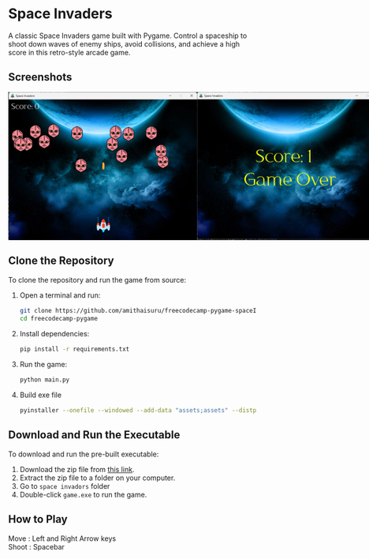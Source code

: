# Space Invaders

A classic Space Invaders game built with Pygame. Control a spaceship to shoot down waves of enemy ships, avoid collisions, and achieve a high score in this retro-style arcade game.

## Screenshots
<div style="display: flex; justify-content: space-around;">
    <img src="screenshots/ss1.png" alt="Gameplay Screenshot 1" width="400" height="300">
    <img src="screenshots/ss2.png" alt="Gameplay Screenshot 2" width="400" height="300">
</div>

## Clone the Repository
To clone the repository and run the game from source:
1. Open a terminal and run:
   ```bash
   git clone https://github.com/amithaisuru/freecodecamp-pygame-spaceInvador
   cd freecodecamp-pygame
   ```
2. Install dependencies:
   ```bash
   pip install -r requirements.txt
   ```
3. Run the game:
   ```bash
   python main.py
   ```
4. Build exe file
   ```bash
   pyinstaller --onefile --windowed --add-data "assets;assets" --distpath "." "main.py"
   ```
   

## Download and Run the Executable
To download and run the pre-built executable:
1. Download the zip file from [this link](https://github.com/amithaisuru/freecodecamp-pygame-spaceInvador/blob/main/space%20inavdors.zip).
2. Extract the zip file to a folder on your computer.
3. Go to `space invadors` folder
4. Double-click `game.exe` to run the game.

## How to Play
Move : Left and Right Arrow keys  
Shoot : Spacebar

